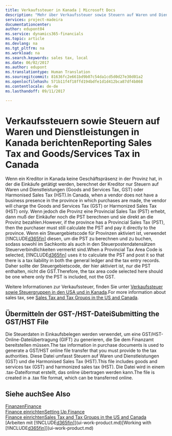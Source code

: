 ```yaml
---
title: Verkaufssteuer in Kanada | Microsoft Docs
description: "Mehr über Verkaufssteuer sowie Steuern auf Waren und Dienstleistungen in Kanada erfahren."
services: project-madeira
documentationcenter: 
author: edupont04
ms.service: dynamics365-financials
ms.topic: article
ms.devlang: na
ms.tgt_pltfrm: na
ms.workload: na
ms.search.keywords: sales tax, local
ms.date: 06/02/2017
ms.author: edupont
ms.translationtype: Human Translation
ms.sourcegitcommit: 81636fc2e661bd9b07c54da1cd5d0d27e30d01a2
ms.openlocfilehash: 571b11f4f18ffd194bdfe1d1d412bca87df4b868
ms.contentlocale: de-de
ms.lasthandoff: 09/11/2017

---
```

# <a name="reporting-sales-tax-and-goodsservices-tax-in-canada"></a><span data-ttu-id="34dcc-103">Verkaufssteuern sowie Steuern auf Waren und Dienstleistungen in Kanada berichten</span><span class="sxs-lookup"><span data-stu-id="34dcc-103">Reporting Sales Tax and Goods/Services Tax in Canada</span></span>
<span data-ttu-id="34dcc-104">Wenn ein Kreditor in Kanada keine Geschäftspräsenz in der Provinz hat, in der die Einkäufe getätigt werden, berechnet der Kreditor nur Steuern auf Waren und Dienstleistungen (Goods and Services Tax, GST) oder Harmonised Sales Tax (HST).</span><span class="sxs-lookup"><span data-stu-id="34dcc-104">In Canada, when a vendor does not have a business presence in the province in which purchases are made, the vendor will charge the Goods and Services Tax (GST) or Harmonized Sales Tax (HST) only.</span></span> <span data-ttu-id="34dcc-105">Wenn jedoch die Provinz eine Provincial Sales Tax (PST) erhebt, dann muß der Einkäufer noch die PST berechnen und sie direkt an die Provinz bezahlen.</span><span class="sxs-lookup"><span data-stu-id="34dcc-105">However, if the province has a Provincial Sales Tax (PST), then the purchaser must still calculate the PST and pay it directly to the province.</span></span> <span data-ttu-id="34dcc-106">Wenn ein Steuergebietscode für Provinzen aktiviert ist, verwendet [!INCLUDE[d365fin](includes/d365fin_md.md)] diesen, um die PST zu berechnen und zu buchen, sodass sowohl im Sachkonto als auch in den Steuerpostendatensätzen Steuerverbindlichkeiten vermerkt sind.</span><span class="sxs-lookup"><span data-stu-id="34dcc-106">When a Provincial Tax Area Code is selected, [!INCLUDE[d365fin](includes/d365fin_md.md)] uses it to calculate the PST and post it so that there is a tax liability in both the general ledger and the tax entry records.</span></span> <span data-ttu-id="34dcc-107">Daher sollte der Steuergebietscode, der hier aktiviert ist, nur die PST enthalten, nicht die GST.</span><span class="sxs-lookup"><span data-stu-id="34dcc-107">Therefore, the tax area code selected here should be one where only the PST is included, not the GST.</span></span>  

<span data-ttu-id="34dcc-108">Weitere Informationen zur Verkaufssteuer, finden Sie unter [Verkaufssteuer sowie Steuergruppen in den USA und in Kanada](us-finance-sales-tax.md).</span><span class="sxs-lookup"><span data-stu-id="34dcc-108">For more information about sales tax, see [Sales Tax and Tax Groups in the US and Canada](us-finance-sales-tax.md).</span></span>  

## <a name="submitting-the-gsthst-file"></a><span data-ttu-id="34dcc-109">Übermitteln der GST-/HST-Datei</span><span class="sxs-lookup"><span data-stu-id="34dcc-109">Submitting the GST/HST File</span></span>
<span data-ttu-id="34dcc-110">Die Steuerdaten in Einkaufsbelegen werden verwendet, um eine GST/HST-Online-Dateiübertragung (GIFT) zu generieren, die Sie dem Finanzamt bereitstellen müssen.</span><span class="sxs-lookup"><span data-stu-id="34dcc-110">The tax information in purchase documents is used to generate a GST/HST online file transfer that you must provide to the tax authorities.</span></span> <span data-ttu-id="34dcc-111">Diese Datei umfasst Steuern auf Waren und Dienstleistungen (GST) und die Harmonised Sales Tax (HST).</span><span class="sxs-lookup"><span data-stu-id="34dcc-111">This file includes goods and services tax (GST) and harmonized sales tax (HST).</span></span> <span data-ttu-id="34dcc-112">Die Datei wird in einem .tax-Dateiformat erstellt, das online übertragen werden kann.</span><span class="sxs-lookup"><span data-stu-id="34dcc-112">The file is created in a .tax file format, which can be transferred online.</span></span>  

## <a name="see-also"></a><span data-ttu-id="34dcc-113">Siehe auch</span><span class="sxs-lookup"><span data-stu-id="34dcc-113">See Also</span></span>
[<span data-ttu-id="34dcc-114">Finanzen</span><span class="sxs-lookup"><span data-stu-id="34dcc-114">Finance</span></span>](finance.md)  
[<span data-ttu-id="34dcc-115">Finance einrichten</span><span class="sxs-lookup"><span data-stu-id="34dcc-115">Setting Up Finance</span></span>](finance-setup-finance.md)  
[<span data-ttu-id="34dcc-116">Finance einrichten</span><span class="sxs-lookup"><span data-stu-id="34dcc-116">Sales Tax and Tax Groups in the US and Canada</span></span>](us-finance-sales-tax.md)  
<span data-ttu-id="34dcc-117">[Arbeiten mit [!INCLUDE[d365fin](includes/d365fin_md.md)]](ui-work-product.md)</span><span class="sxs-lookup"><span data-stu-id="34dcc-117">[Working with [!INCLUDE[d365fin](includes/d365fin_md.md)]](ui-work-product.md)</span></span>

